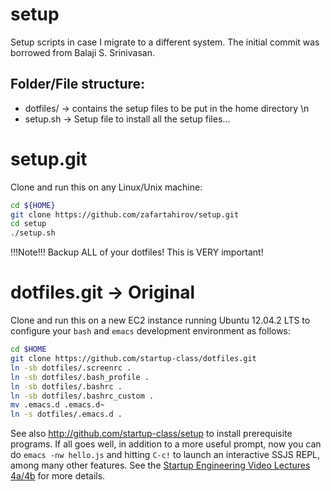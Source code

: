 setup
=====

Setup scripts in case I migrate to a different system. The initial commit was borrowed from Balaji S. Srinivasan.

Folder/File structure:
------
* dotfiles/    -> contains the setup files to be put in the home directory \n
* setup.sh     -> Setup file to install all the setup files...

setup.git
=========
Clone and run this on any Linux/Unix machine:
```bash
cd ${HOME}
git clone https://github.com/zafartahirov/setup.git
cd setup
./setup.sh
```

!!!Note!!! Backup ALL of your dotfiles! This is VERY important!

dotfiles.git -> Original
============
Clone and run this on a new EC2 instance running Ubuntu 12.04.2 LTS to
configure your `bash` and `emacs` development environment as follows:

```sh
cd $HOME
git clone https://github.com/startup-class/dotfiles.git
ln -sb dotfiles/.screenrc .
ln -sb dotfiles/.bash_profile .
ln -sb dotfiles/.bashrc .
ln -sb dotfiles/.bashrc_custom .
mv .emacs.d .emacs.d~
ln -s dotfiles/.emacs.d .
```

See also http://github.com/startup-class/setup to install prerequisite
programs. If all goes well, in addition to a more useful prompt, now you can
do `emacs -nw hello.js` and hitting `C-c!` to launch an interactive SSJS
REPL, among many other features. See the
[Startup Engineering Video Lectures 4a/4b](https://class.coursera.org/startup-001/lecture/index)
for more details.
